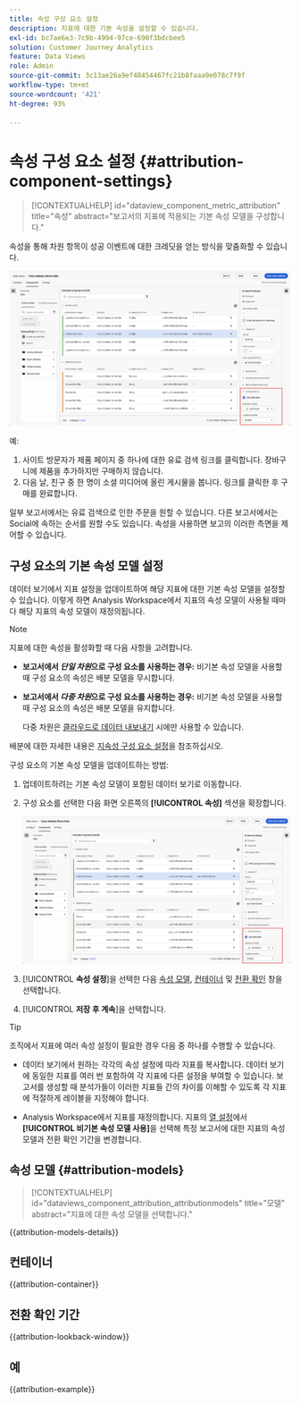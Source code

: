 ```yaml
---
title: 속성 구성 요소 설정
description: 지표에 대한 기본 속성을 설정할 수 있습니다.
exl-id: bc7ae6e3-7c9b-4994-97ce-690f3bdcbee5
solution: Customer Journey Analytics
feature: Data Views
role: Admin
source-git-commit: 3c13ae26a9ef48454467fc21b8faaa9e078c7f9f
workflow-type: tm+mt
source-wordcount: '421'
ht-degree: 93%

---
```


# 속성 구성 요소 설정 {#attribution-component-settings}

<!-- markdownlint-disable MD034 -->

>[!CONTEXTUALHELP]
>id="dataview_component_metric_attribution"
>title="속성"
>abstract="보고서의 지표에 적용되는 기본 속성 모델을 구성합니다."

<!-- markdownlint-enable MD034 -->


속성을 통해 차원 항목이 성공 이벤트에 대한 크레딧을 얻는 방식을 맞춤화할 수 있습니다.

![속성 설정 옵션을 강조 표시한 데이터 보기 창](../assets/attribution-settings.png)

예:

1. 사이트 방문자가 제품 페이지 중 하나에 대한 유료 검색 링크를 클릭합니다. 장바구니에 제품을 추가하지만 구매하지 않습니다.
2. 다음 날, 친구 중 한 명이 소셜 미디어에 올린 게시물을 봅니다. 링크를 클릭한 후 구매를 완료합니다.

일부 보고서에서는 유료 검색으로 인한 주문을 원할 수 있습니다. 다른 보고서에서는 Social에 속하는 순서를 원할 수도 있습니다. 속성을 사용하면 보고의 이러한 측면을 제어할 수 있습니다.

## 구성 요소의 기본 속성 모델 설정

데이터 보기에서 지표 설정을 업데이트하여 해당 지표에 대한 기본 속성 모델을 설정할 수 있습니다. 이렇게 하면 Analysis Workspace에서 지표의 속성 모델이 사용될 때마다 해당 지표의 속성 모델이 재정의됩니다.

>[!NOTE]
>
>지표에 대한 속성을 활성화할 때 다음 사항을 고려합니다.
>
>* **보고서에서 *단일 차원*으로 구성 요소를 사용하는 경우:** 비기본 속성 모델을 사용할 때 구성 요소의 속성은 배분 모델을 무시합니다.
>
>* **보고서에서 *다중 차원*으로 구성 요소를 사용하는 경우:** 비기본 속성 모델을 사용할 때 구성 요소의 속성은 배분 모델을 유지합니다.
>
>   다중 차원은 [클라우드로 데이터 내보내기](/help/analysis-workspace/export/export-cloud.md) 시에만 사용할 수 있습니다.
>
> 배분에 대한 자세한 내용은 [지속성 구성 요소 설정](/help/data-views/component-settings/persistence.md)을 참조하십시오.

구성 요소의 기본 속성 모델을 업데이트하는 방법:

1. 업데이트하려는 기본 속성 모델이 포함된 데이터 보기로 이동합니다.

1. 구성 요소를 선택한 다음 화면 오른쪽의 **[!UICONTROL 속성]** 섹션을 확장합니다.

   ![속성 설정 옵션을 강조 표시한 데이터 보기 창](../assets/attribution-settings.png)

1. [!UICONTROL **속성 설정**]&#x200B;을 선택한 다음 [속성 모델](#attribution-models), [컨테이너](#container) 및 [전환 확인](#lookback-window) 창을 선택합니다.



1. [!UICONTROL **저장 후 계속**]&#x200B;을 선택합니다.

>[!TIP]
>
>조직에서 지표에 여러 속성 설정이 필요한 경우 다음 중 하나를 수행할 수 있습니다.
>
> * 데이터 보기에서 원하는 각각의 속성 설정에 따라 지표를 복사합니다. 데이터 보기에 동일한 지표를 여러 번 포함하여 각 지표에 다른 설정을 부여할 수 있습니다. 보고서를 생성할 때 분석가들이 이러한 지표들 간의 차이를 이해할 수 있도록 각 지표에 적절하게 레이블을 지정해야 합니다.
>
> * Analysis Workspace에서 지표를 재정의합니다. 지표의 [열 설정](/help/analysis-workspace/visualizations/freeform-table/column-row-settings/column-settings.md)에서 **[!UICONTROL 비기본 속성 모델 사용]**&#x200B;을 선택해 특정 보고서에 대한 지표의 속성 모델과 전환 확인 기간을 변경합니다.

## 속성 모델 {#attribution-models}

<!-- markdownlint-disable MD034 -->

>[!CONTEXTUALHELP]
>id="dataviews_component_attribution_attributionmodels"
>title="모델"
>abstract="지표에 대한 속성 모델을 선택합니다."

<!-- markdownlint-enable MD034 -->

{{attribution-models-details}}

## 컨테이너

{{attribution-container}}

## 전환 확인 기간

{{attribution-lookback-window}}

## 예

{{attribution-example}}
